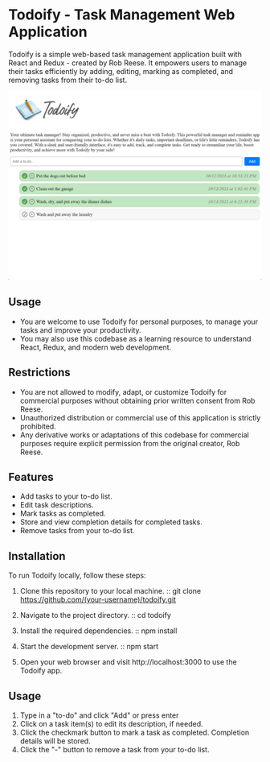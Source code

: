 # Todoify - Task Management Web Application

Todoify is a simple web-based task management application built with React and Redux - created by Rob Reese. It empowers users to manage their tasks efficiently by adding, editing, marking as completed, and removing tasks from their to-do list.

![Todoify Screenshot](/public/todoify.png)

## Usage

- You are welcome to use Todoify for personal purposes, to manage your tasks and improve your productivity.
- You may also use this codebase as a learning resource to understand React, Redux, and modern web development.

## Restrictions

- You are not allowed to modify, adapt, or customize Todoify for commercial purposes without obtaining prior written consent from Rob Reese.
- Unauthorized distribution or commercial use of this application is strictly prohibited.
- Any derivative works or adaptations of this codebase for commercial purposes require explicit permission from the original creator, Rob Reese.

## Features

- Add tasks to your to-do list.
- Edit task descriptions.
- Mark tasks as completed.
- Store and view completion details for completed tasks.
- Remove tasks from your to-do list.

## Installation

To run Todoify locally, follow these steps:

1. Clone this repository to your local machine.
:: git clone https://github.com/(your-username)/todoify.git

2. Navigate to the project directory.
:: cd todoify

3. Install the required dependencies.
:: npm install

4. Start the development server.
:: npm start

5. Open your web browser and visit http://localhost:3000 to use the Todoify app.

## Usage

1. Type in a "to-do" and click "Add" or press enter
2. Click on a task item(s) to edit its description, if needed.
3. Click the checkmark button to mark a task as completed. Completion details will be stored.
4. Click the "-" button to remove a task from your to-do list.

